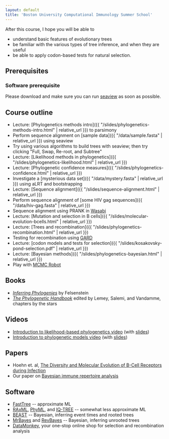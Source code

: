 ```yaml
---
layout: default
title: 'Boston University Computational Immunology Summer School'
---
```


After this course, I hope you will be able to

* understand basic features of evolutionary trees
* be familiar with the various types of tree inference, and when they are useful
* be able to apply codon-based tests for natural selection.


## Prerequisites

### Software prerequisite

Please download and make sure you can run [seaview](http://doua.prabi.fr/software/seaview) as soon as possible.


## Course outline

* Lecture: [Phylogenetics methods intro]({{ "/slides/phylogenetics-methods-intro.html" | relative_url }}) to parsimony
* Perform sequence alignment on [sample data]({{ "/data/sample.fasta" | relative_url }}) using seaview
* Try using various algorithms to build trees with seaview; then try clicking "Full, Swap, Re-root, and Subtree"
* Lecture: [Likelihood methods in phylogenetics]({{ "/slides/phylogenetics-likelihood.html" | relative_url }})
* Lecture: [Phylogenetic confidence measures]({{ "/slides/phylogenetics-confidence.html" | relative_url }})
* Investigate a [mysterious data set]({{ "/data/mystery.fasta" | relative_url }}) using aLRT and bootstrapping
* Lecture: [Sequence alignment]({{ "/slides/sequence-alignment.html" | relative_url }})
* Perform sequence alignment of [some HIV gag sequences]({{ "/data/hiv-gag.fasta" | relative_url }})
* Sequence alignment using PRANK in [Wasabi](http://wasabiapp.org)
* Lecture: [Mutation and selection in B cells]({{ "/slides/molecular-evolution-bcells.html" | relative_url }})
* Lecture: [Trees and recombination]({{ "/slides/phylogenetics-recombination.html" | relative_url }})
* Testing for recombination using [GARD](http://datamonkey.org/gard)
* Lecture: [codon models and tests for selection]({{ "/slides/kosakovsky-pond-selection.pdf" | relative_url }})
* Lecture: [Bayesian methods]({{ "/slides/phylogenetics-bayesian.html" | relative_url }})
* Play with [MCMC Robot](https://phylogeny.uconn.edu/mcmc-robot/)


## Books
* [*Inferring Phylogenies*](http://www.sinauer.com/detail.php?id=1775) by Felsenstein
* [*The Phylogenetic Handbook*](http://www.cambridge.org/gb/knowledge/isbn/item2327447/?site_locale=en_GB) edited by Lemey, Salemi, and Vandamme, chapters by the stars


## Videos
* [Introduction to likelihood-based phylogenetics video](https://www.youtube.com/watch?v=1r4z0YJq580) (with [slides](https://github.com/phyloseminar/phyloseminar.org/blob/master/material/76lewis/phyloseminar-lewis-part1.pdf))
* [Introduction to phylogenetic models video](https://www.youtube.com/watch?v=UsLeY0wZr4Y) (with [slides](https://github.com/phyloseminar/phyloseminar.org/blob/master/material/77lewis/phyloseminar-lewis-part2.pdf))


## Papers
* Hoehn et. al, [The Diversity and Molecular Evolution of B-Cell Receptors during Infection](https://doi.org/10.1093/molbev/msw015)
* Our paper on [Bayesian immune repertoire analysis](https://arxiv.org/pdf/1804.10964.pdf)


## Software

* [FastTree](http://www.microbesonline.org/fasttree/) -- approximate ML
* [RAxML](http://wwwkramer.in.tum.de/exelixis/software.html), [PhyML](http://www.atgc-montpellier.fr/phyml/), and [IQ-TREE](http://www.iqtree.org/) -- somewhat less approximate ML
* [BEAST](http://beast.bio.ed.ac.uk/) -- Bayesian, inferring event times and rooted trees
* [MrBayes](http://mrbayes.csit.fsu.edu/) and [RevBayes](http://revbayes.github.io/) -- Bayesian, inferring unrooted trees
* [DataMonkey](http://datamonkey.org), your one-stop online shop for selection and recombination analysis
